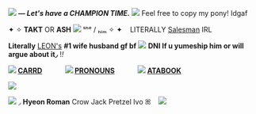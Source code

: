 ![](https://xyz.crd.co/assets/images/gallery03/ea7f93f6.gif?v=de6feabd) ***— Let's have a CHAMPION TIME.*** ![](https://xyz.crd.co/assets/images/gallery18/1bb27310.gif?v=de6feabd) Feel free to copy my pony! Idgaf

 ✦ ✧ **TAKT** OR **ASH**  ![](https://xyz.crd.co/assets/images/gallery06/384a5fae.gif?v=de6feabd) ‎ ‎ ‎ ˢʰᵉ / ₕᵢₘ ✧ ✦‎ ‎ ‎ ‎ LITERALLY [Salesman](https://villains.fandom.com/wiki/The_Recruiter_(Squid_Game)) IRL‎ ‎ ‎

**Literally** [LEON's](https://bulbapedia.bulbagarden.net/wiki/Leon) **#1 wife husband gf bf**‎  ‎![](https://xyz.crd.co/assets/images/gallery01/f2da33f9.gif?v=de6feabd)   **DNI If u yumeship him or will argue about it◞**  !*!*
 
**![](https://i.postimg.cc/FzGxrMjT/345.gif) [CARRD](https://ashleon.carrd.co/)‎ ‎ ‎ ‎ ‎ ‎ ‎ ‎ ‎ ‎ ‎ ‎ ‎ ‎ ![](https://i.postimg.cc/FzGxrMjT/345.gif) [PRONOUNS](https://en.pronouns.page/@Takt)‎ ‎ ‎ ‎ ‎ ‎ ‎ ‎ ‎ ‎ ‎ ‎ ‎ ‎ ![](https://i.postimg.cc/FzGxrMjT/345.gif) [ATABOOK](https://takt.atabook.org/)**

![](https://i.pinimg.com/736x/c3/4b/16/c34b16d78066a462d3d810674bc07c07.jpg)

![](https://xyz.crd.co/assets/images/gallery18/914007de.gif?v=de6feabd)  ‎   ‎ ‎◞  **Hyeon  Roman**  Crow  Jack  Pretzel  Ivo  ꕤ ‎   ‎ ‎ ![](https://ashleon.carrd.co/assets/images/image06.gif?v=10cd23ec)
